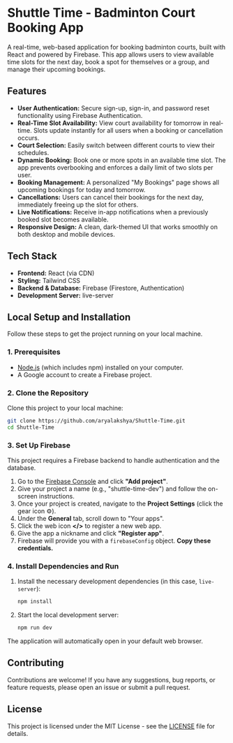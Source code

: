 #  Shuttle Time - Badminton Court Booking App

A real-time, web-based application for booking badminton courts, built with React and powered by Firebase. This app allows users to view available time slots for the next day, book a spot for themselves or a group, and manage their upcoming bookings.

##  Features

* **User Authentication:** Secure sign-up, sign-in, and password reset functionality using Firebase Authentication.
* **Real-Time Slot Availability:** View court availability for tomorrow in real-time. Slots update instantly for all users when a booking or cancellation occurs.
* **Court Selection:** Easily switch between different courts to view their schedules.
* **Dynamic Booking:** Book one or more spots in an available time slot. The app prevents overbooking and enforces a daily limit of two slots per user.
* **Booking Management:** A personalized "My Bookings" page shows all upcoming bookings for today and tomorrow.
* **Cancellations:** Users can cancel their bookings for the next day, immediately freeing up the slot for others.
* **Live Notifications:** Receive in-app notifications when a previously booked slot becomes available.
* **Responsive Design:** A clean, dark-themed UI that works smoothly on both desktop and mobile devices.

##  Tech Stack

* **Frontend:** React (via CDN)
* **Styling:** Tailwind CSS
* **Backend & Database:** Firebase (Firestore, Authentication)
* **Development Server:** live-server

##  Local Setup and Installation

Follow these steps to get the project running on your local machine.

### 1. Prerequisites

* [Node.js](https://nodejs.org/) (which includes npm) installed on your computer.
* A Google account to create a Firebase project.

### 2. Clone the Repository

Clone this project to your local machine:
```bash
git clone https://github.com/aryalakshya/Shuttle-Time.git
cd Shuttle-Time
```

### 3. Set Up Firebase

This project requires a Firebase backend to handle authentication and the database.

1.  Go to the [Firebase Console](https://console.firebase.google.com/) and click **"Add project"**.
2.  Give your project a name (e.g., "shuttle-time-dev") and follow the on-screen instructions.
3.  Once your project is created, navigate to the **Project Settings** (click the gear icon ⚙️).
4.  Under the **General** tab, scroll down to "Your apps".
5.  Click the web icon **</>** to register a new web app.
6.  Give the app a nickname and click **"Register app"**.
7.  Firebase will provide you with a `firebaseConfig` object. **Copy these credentials.**

### 4. Install Dependencies and Run

1.  Install the necessary development dependencies (in this case, `live-server`):
    ```bash
    npm install
    ```
2.  Start the local development server:
    ```bash
    npm run dev
    ```
The application will automatically open in your default web browser.

## Contributing

Contributions are welcome! If you have any suggestions, bug reports, or feature requests, please open an issue or submit a pull request.

## License
This project is licensed under the MIT License - see the [LICENSE](LICENSE) file for details.
